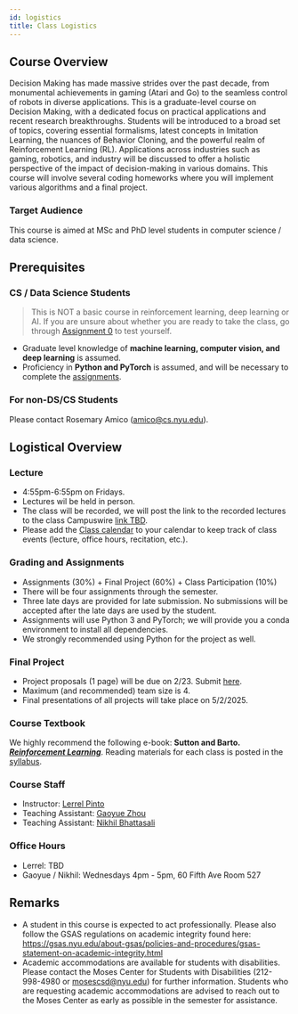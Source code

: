 ```yaml
---
id: logistics
title: Class Logistics
---
```


## Course Overview
Decision Making has made massive strides over the past decade, from monumental achievements in gaming (Atari and Go) to the seamless control of robots in diverse applications. This is a graduate-level course on Decision Making,  with a dedicated focus on practical applications and recent research breakthroughs. Students will be introduced to a broad set of topics, covering essential formalisms, latest concepts in Imitation Learning, the nuances of Behavior Cloning, and the powerful realm of Reinforcement Learning (RL). Applications across industries such as gaming, robotics, and industry will be discussed to offer a holistic perspective of the impact of decision-making in various domains. This course will involve several coding homeworks where you will implement various algorithms and a final project.

### Target Audience
This course is aimed at MSc and PhD level students in computer science / data science.

## Prerequisites
### CS / Data Science Students
> This is NOT a basic course in reinforcement learning, deep learning or AI. If you are unsure about whether you are ready to take the class, go through [Assignment 0](assignments) to test yourself.

* Graduate level knowledge of **machine learning, computer vision, and deep learning** is assumed. 
* Proficiency in **Python and PyTorch** is assumed, and will be necessary to complete the [assignments](assignments).

### For non-DS/CS Students
Please contact Rosemary Amico (amico@cs.nyu.edu).

## Logistical Overview

### Lecture
* 4:55pm-6:55pm on Fridays.
* Lectures wil be held in person.
* The class will be recorded, we will post the link to the recorded lectures to the class Campuswire [link TBD](https://campuswire.com/c/GEAA805EF/feed/).
* Please add the [Class calendar](https://calendar.google.com/calendar/u/0?cid=Y18yN2RlM2I1NzRkZjQ1NDYwMTQxNTRlMWJjZGE0NzZmMzM4MWZkODdiNmE1MjMzMzFmMTdmYTgyOTY4NWQ2Mjk2QGdyb3VwLmNhbGVuZGFyLmdvb2dsZS5jb20) to your calendar to keep track of class events (lecture, office hours, recitation, etc.).

### Grading and Assignments
* Assignments (30%) + Final Project (60%) + Class Participation (10%)
* There will be four assignments through the semester.
* Three late days are provided for late submission. No submissions will be accepted after the late days are used by the student.
* Assignments will use Python 3 and PyTorch; we will provide you a conda environment to install all dependencies.
* We strongly recommended using Python for the project as well.
<!-- * To complete the assignemnt, you would need GPU access. Use [Greene](https://sites.google.com/a/nyu.edu/nyu-hpc/systems/greene-cluster) if you need access to one. -->

### Final Project
* Project proposals (1 page) will be due on 2/23. Submit [here](https://docs.google.com/forms/d/e/1FAIpQLSdsZ7ykn2YCZKYSvj_QwxKkGfKJD0cKQL9TwNiTX3Nju9M86Q/viewform?usp=sharing).
* Maximum (and recommended) team size is 4.
* Final presentations of all projects will take place on 5/2/2025.

### Course Textbook
We highly recommend the following e-book: **Sutton and Barto. _[Reinforcement Learning](http://incompleteideas.net/book/RLbook2020.pdf)_**. Reading materials for each class is posted in the [syllabus](syllabus).

### Course Staff
* Instructor: [Lerrel Pinto](https://www.lerrelpinto.com/)
* Teaching Assistant: [Gaoyue Zhou](https://gaoyuezhou.github.io/)
* Teaching Assistant: [Nikhil Bhattasali](https://www.hertzfoundation.org/person/nikhil-bhattasali/)

### Office Hours
* Lerrel: TBD
* Gaoyue / Nikhil: Wednesdays 4pm - 5pm, 60 Fifth Ave Room 527

## Remarks
* A student in this course is expected to act professionally. Please also follow the GSAS regulations on academic integrity found here: https://gsas.nyu.edu/about-gsas/policies-and-procedures/gsas-statement-on-academic-integrity.html
* Academic accommodations are available for students with disabilities. Please contact the Moses Center for Students with Disabilities (212-998-4980 or mosescsd@nyu.edu) for further information. Students who are requesting academic accommodations are advised to reach out to the Moses Center as early as possible in the semester for assistance.
